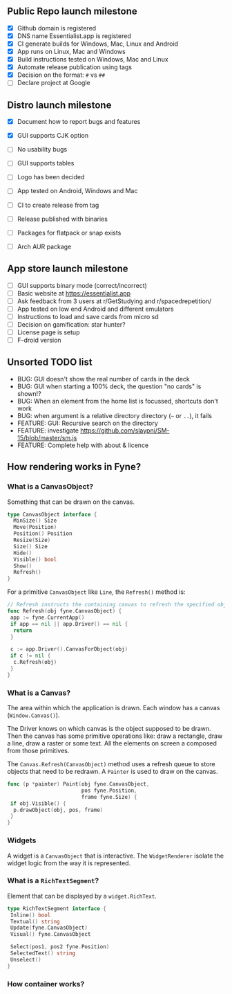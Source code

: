 ## Public Repo launch milestone

- [x] Github domain is registered
- [x] DNS name Essentialist.app is registered
- [x] CI generate builds for Windows, Mac, Linux and Android
- [x] App runs on Linux, Mac and Windows
- [x] Build instructions tested on Windows, Mac and Linux
- [x] Automate release publication using tags
- [x] Decision on the format: `#` vs `##`
- [ ] Declare project at Google

## Distro launch milestone

- [x] Document how to report bugs and features
- [x] GUI supports CJK option
- [ ] No usability bugs
- [ ] GUI supports tables

- [ ] Logo has been decided
- [ ] App tested on Android, Windows and Mac
- [ ] CI to create release from tag
- [ ] Release published with binaries
- [ ] Packages for flatpack or snap exists
- [ ] Arch AUR package

## App store launch milestone

- [ ] GUI supports binary mode (correct/incorrect)
- [ ] Basic website at <https://essentialist.app>
- [ ] Ask feedback from 3 users at r/GetStudying and r/spacedrepetition/
- [ ] App tested on low end Android and different emulators
- [ ] Instructions to load and save cards from micro sd
- [ ] Decision on gamification: star hunter?
- [ ] License page is setup
- [ ] F-droid version

## Unsorted TODO list

- BUG: GUI doesn't show the real number of cards in the deck
- BUG: GUI when starting a 100% deck, the question "no cards" is shown!?
- BUG: When an element from the home list is focussed, shortcuts don't work
- BUG: when argument is a relative directory directory (`~` or `..`), it fails
- FEATURE: GUI: Recursive search on the directory
- FEATURE: investigate <https://github.com/slaypni/SM-15/blob/master/sm.js>
- FEATURE: Complete help with about & licence

## How rendering works in Fyne?

### What is a CanvasObject?

Something that can be drawn on the canvas.

```go
type CanvasObject interface {
  MinSize() Size
  Move(Position)
  Position() Position
  Resize(Size)
  Size() Size
  Hide()
  Visible() bool
  Show()
  Refresh()
}
```

For a primitive `CanvasObject` like `Line`, the `Refresh()` method is:

```go
// Refresh instructs the containing canvas to refresh the specified obj.
func Refresh(obj fyne.CanvasObject) {
 app := fyne.CurrentApp()
 if app == nil || app.Driver() == nil {
  return
 }

 c := app.Driver().CanvasForObject(obj)
 if c != nil {
  c.Refresh(obj)
 }
}
```

### What is a Canvas?

The area within which the application is drawn. Each window has a canvas (`Window.Canvas()`).

The Driver knows on which canvas is the object supposed to be drawn. Then the
canvas has some primitive operations like: draw a rectangle, draw a line, draw
a raster or some text. All the elements on screen a composed from those primitives.

The `Canvas.Refresh(CanvasObject)` method uses a refresh queue to store objects
that need to be redrawn. A `Painter` is used to draw on the canvas.

```go
func (p *painter) Paint(obj fyne.CanvasObject, 
                        pos fyne.Position,
                        frame fyne.Size) {
 if obj.Visible() {
  p.drawObject(obj, pos, frame)
 }
}
```

### Widgets

A widget is a `CanvasObject` that is interactive. The `WidgetRenderer` isolate
the widget logic from the way it is represented.

### What is a `RichTextSegment`?

Element that can be displayed by a `widget.RichText`.

```go
type RichTextSegment interface {
 Inline() bool
 Textual() string
 Update(fyne.CanvasObject)
 Visual() fyne.CanvasObject

 Select(pos1, pos2 fyne.Position)
 SelectedText() string
 Unselect()
}
```

### How container works?
